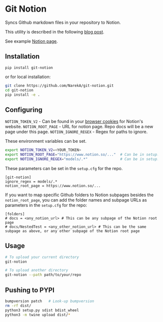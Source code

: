 Git Notion
==========

Syncs Github markdown files in your repository to Notion.

This utility is described in the following [blog post](https://www.swiftlane.com/blog/syncing-docs-from-code-repositories-to-notion/).

See example [Notion page](https://www.notion.so/git_notion-195c08d3d14140eb9a35ac00f9a0f078).

## Installation
```
pip install git-notion
```

or for local installation:

```bash
git clone https://github.com/NarekA/git-notion.git
cd git-notion
pip install -e .
```

## Configuring

`NOTION_TOKEN_V2` - Can be found in your [browser cookies](https://www.redgregory.com/notion/2020/6/15/9zuzav95gwzwewdu1dspweqbv481s5) for Notion's website.
`NOTION_ROOT_PAGE` - URL for notion page. Repo docs will be a new page under this page.
`NOTION_IGNORE_REGEX` - Regex for paths to ignore.

These environment variables can be set.
```bash
export NOTION_TOKEN_V2=<YOUR_TOKEN>
export NOTION_ROOT_PAGE="https://www.notion.so/..."  # Can be in setup.cfg as well
export NOTION_IGNORE_REGEX="models/.*"               # Can be in setup.cfg as well
```

These parameters can be set in the `setup.cfg` for the repo.
```
[git-notion]
ignore_regex = models/.*
notion_root_page = https://www.notion.so/...
```

If you want to map specific Github folders to Notion subpages besides the `notion_root_page`, you can add the folder names and subpage URLs as parameters in the `setup.cfg` for the repo:
```
[folders]
# docs = <any_notion_url> # This can be any subpage of the Notion root page
# docs/NestedTest = <any_other_notion_url> # This can be the same subpage as above, or any other subpage of the Notion root page
```

## Usage

```bash
# To upload your current directory
git-notion

# To upload another directory
git-notion --path path/to/your/repo
```


## Pushing to PYPI

```bash
bumpversion patch   # Look-up bumpversion
rm -rf dist/
python3 setup.py sdist bdist_wheel
python3 -m twine upload dist/*
```
